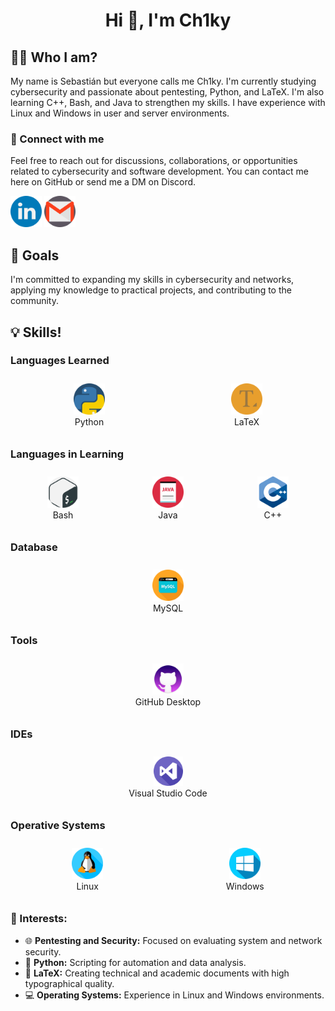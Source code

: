 <h1 align="center">Hi 👋, I'm Ch1ky</h1>

<h2> 🧑‍💻 Who I am? </h2>
My name is Sebastián but everyone calls me Ch1ky. I'm currently studying cybersecurity and passionate about pentesting, Python, and LaTeX. I'm also learning C++, Bash, and Java to strengthen my skills. I have experience with Linux and Windows in user and server environments.

<h3 align="left">📨 Connect with me</h3>
Feel free to reach out for discussions, collaborations, or opportunities related to cybersecurity and software development. You can contact me here on GitHub or send me a DM on Discord.

<a href="https://www.linkedin.com/in/sci-cl/" target="_blank"><img src="linkedin.png" alt="Linkedin" width="50"></a> <a href="mailto:sebacaceresino@gmail.com" target="_blank"><img src="gmail.png" alt="Gmail" width="50"></a>

<h2>🌱 Goals</h2>
I'm committed to expanding my skills in cybersecurity and networks, applying my knowledge to practical projects, and contributing to the community.

<h2>💡 Skills!</h2>

### Languages Learned
<div style="display: flex; flex-wrap: wrap; justify-content: space-around;">
  <div style="text-align: center; margin: 10px;">
    <img src="python_919852 (2).png" alt="Python" width="50"/><br>Python
  </div>
  <div style="text-align: center; margin: 10px;">
    <img src="text-editor_196308.png" alt="LaTeX" width="50"/><br>LaTeX
  </div>
</div>

### Languages in Learning
<div style="display: flex; flex-wrap: wrap; justify-content: space-around;">
  <div style="text-align: center; margin: 10px;">
    <img src="gnu-bash_919837.png" alt="Bash" width="50"/><br>Bash
  </div>
  <div style="text-align: center; margin: 10px;">
    <img src="file_10095507.png" alt="Java" width="50"/><br>Java
  </div>
  <div style="text-align: center; margin: 10px;">
    <img src="c_6132222.png" alt="C++" width="50"/><br>C++
  </div>
</div>

### Database
<div style="display: flex; flex-wrap: wrap; justify-content: space-around;">
  <div style="text-align: center; margin: 10px;">
    <img src="database_10124728.png" alt="MySQL" width="50"/><br>MySQL
  </div>
</div>

### Tools
<div style="display: flex; flex-wrap: wrap; justify-content: space-around;">
  <div style="text-align: center; margin: 10px;">
    <img src="1u671h0bmu13bfbm4klv6hc2rn-7a4fb512a5f1b1bc0e5d56faafa65081.png" alt="GitHub Desktop" width="50"/><br>GitHub Desktop
  </div>
</div>

### IDEs
<div style="display: flex; flex-wrap: wrap; justify-content: space-around;">
  <div style="text-align: center; margin: 10px;">
    <img src="visual-studio.png" alt="Visual Studio Code" width="47"/><br>Visual Studio Code
  </div>
</div>

### Operative Systems
<div style="display: flex; flex-wrap: wrap; justify-content: space-around;">
  <div style="text-align: center; margin: 10px;">
    <img src="linux.png" alt="Linux" width="50"/><br>Linux
  </div>
  <div style="text-align: center; margin: 10px;">
    <img src="windows.png" alt="Windows" width="50"/><br>Windows
  </div>
</div>

### 💼 Interests:
- 🌐 **Pentesting and Security:** Focused on evaluating system and network security.
- 🐍 **Python:** Scripting for automation and data analysis.
- 📄 **LaTeX:** Creating technical and academic documents with high typographical quality.
- 💻 **Operating Systems:** Experience in Linux and Windows environments.
